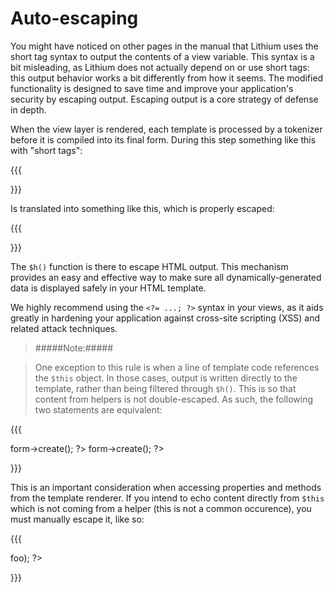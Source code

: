 # Auto-escaping

You might have noticed on other pages in the manual that Lithium uses the short tag syntax to output the contents of a view variable. This syntax is a bit misleading, as Lithium does not actually depend on or use short tags: this output behavior works a bit differently from how it seems.  The modified functionality is designed to save time and improve your application's security by escaping output.  Escaping output is a core strategy of defense in depth.

When the view layer is rendered, each template is processed by a tokenizer before it is compiled into its final form. During this step something like this with "short tags":

{{{
<?=$variable; ?>
}}}

Is translated into something like this, which is properly escaped:

{{{
<?php echo $h($variable); ?>
}}}

The `$h()` function is there to escape HTML output. This mechanism provides an easy and effective way to make sure all dynamically-generated data is displayed safely in your HTML template.

We highly recommend using the `<?= ...; ?>` syntax in your views, as it aids greatly in hardening your application against cross-site scripting (XSS) and related attack techniques.

>#####Note:#####

>One exception to this rule is when a line of template code references the `$this` object. In those cases, output is written directly to the template, rather than being filtered through `$h()`. This is so that content from helpers is not double-escaped. As such, the following two statements are equivalent:

{{{
<?=$this->form->create(); ?>

<?php echo $this->form->create(); ?>
}}}

This is an important consideration when accessing properties and methods from the template renderer. If you intend to echo content directly from `$this` which is not coming from a helper (this is not a common occurence), you must manually escape it, like so:

{{{
<?php echo $h($this->foo); ?>
}}}